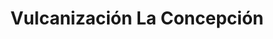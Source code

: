 ---
title: "Vulcanización La Concepción"
url: /limache/vulcanizacion-la-concepcion/
shop: reparación de automóviles
---